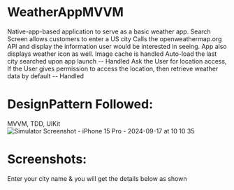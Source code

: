 # WeatherAppMVVM
Native-app-based application to serve as a basic weather app.
Search Screen allows customers to enter a US city
Calls the openweathermap.org API and display the information user would be interested in seeing. App also displays weather icon as well.
Image cache is handled
Auto-load the last city searched upon app launch -- Handled
Ask the User for location access, If the User gives permission to access the location, then retrieve weather data by default -- Handled

# DesignPattern Followed:
MVVM, TDD, UIKit
![Simulator Screenshot - iPhone 15 Pro - 2024-09-17 at 10 10 35](https://github.com/user-attachments/assets/ab0bad5d-e2d4-4d01-b6a9-395ab41aa2c9)


# Screenshots:
Enter your city name & you will get the details below as shown
